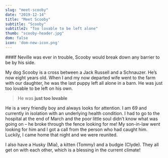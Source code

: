 ```yaml
---
slug: "meet-scooby"
date: "2019-12-14"
title: "Meet Scooby"
subtitle: "Scooby"
subtitle2: "Too lovable to be left alone"
thumb: "scooby-header.jpg"
dom: false
icon: 'dom-new-icon.png'
---
```


###If Neville was ever in trouble, Scooby would break down any barrier to be by his side.

My dog Scooby is a cross between a Jack Russell and a Schnauzer. He’s now eight years old. When I and my now departed wife went to the farm with our daughter, he was the last puppy left all alone in a barn. He was just too lovable to be left on his own.

> He was **just too lovable**

He is a very friendly boy and always looks for attention. I am 69 and currently in isolation with an underlying health condition. I had to go to the hospital at the end of March and the poor little soul didn’t know what was going on – he broke through the fence looking for me! My son-in-law went looking for him and I got a call from the person who had caught him. Luckily, I came home that night and we were reunited.

I also have a Husky (Mia), a kitten (Tommy) and a budgie (Clyde). They all get on with each other, which is a blessing in the current climate!